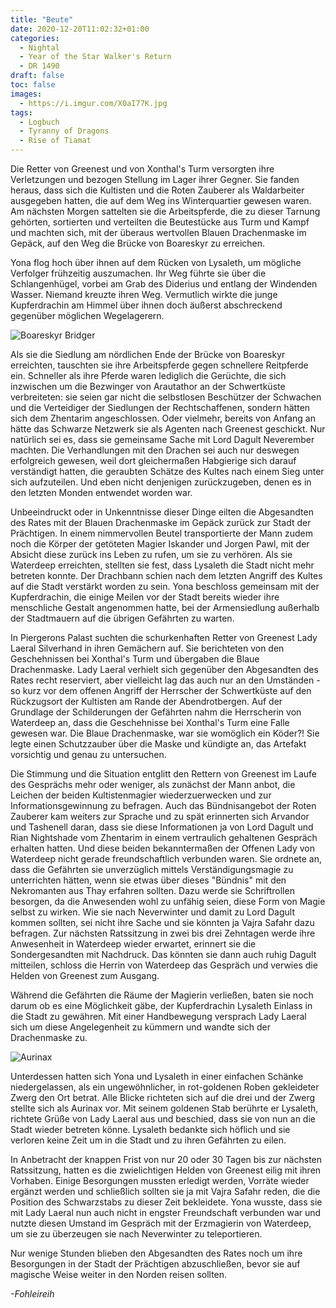 ```yaml
---
title: "Beute"
date: 2020-12-20T11:02:32+01:00
categories:
  - Nightal
  - Year of the Star Walker's Return
  - DR 1490
draft: false
toc: false
images:
  - https://i.imgur.com/X0aI77K.jpg
tags: 
  - Logbuch
  - Tyranny of Dragons
  - Rise of Tiamat
---
```


Die Retter von Greenest und von Xonthal's Turm versorgten ihre Verletzungen und bezogen Stellung im Lager ihrer Gegner. Sie fanden heraus,  dass sich die Kultisten und die Roten Zauberer als Waldarbeiter ausgegeben hatten, die auf dem Weg ins Winterquartier gewesen waren. Am nächsten Morgen sattelten sie die Arbeitspferde, die zu dieser Tarnung gehörten, sortierten und verteilten die Beutestücke aus Turm und Kampf und machten sich, mit der überaus wertvollen Blauen Drachenmaske im Gepäck, auf den Weg die Brücke von Boareskyr zu erreichen.

Yona flog hoch über ihnen auf dem Rücken von Lysaleth, um mögliche Verfolger frühzeitig auszumachen. Ihr Weg führte sie über die Schlangenhügel, vorbei am Grab des Diderius und entlang der Windenden Wasser. Niemand kreuzte ihren Weg. Vermutlich wirkte die junge Kupferdrachin am Himmel über ihnen doch äußerst abschreckend gegenüber möglichen Wegelagerern.

![Boareskyr Bridger](https://i.imgur.com/IHQxnPC.jpg)

Als sie die Siedlung am nördlichen Ende der Brücke von Boareskyr erreichten, tauschten sie ihre Arbeitspferde gegen schnellere Reitpferde ein. Schneller als ihre Pferde waren lediglich die Gerüchte, die sich inzwischen um die Bezwinger von Arautathor an der Schwertküste verbreiteten: sie seien gar nicht die selbstlosen Beschützer der Schwachen und die Verteidiger der Siedlungen der Rechtschaffenen, sondern hätten sich dem Zhentarim angeschlossen. Oder vielmehr, bereits von Anfang an hätte das Schwarze Netzwerk sie als Agenten nach Greenest geschickt. Nur natürlich sei es, dass sie gemeinsame Sache mit Lord Dagult Neverember machten. Die Verhandlungen mit den Drachen sei auch nur deswegen erfolgreich gewesen, weil dort gleichermaßen Habgierige sich darauf verständigt hatten, die geraubten Schätze des Kultes nach einem Sieg unter sich aufzuteilen. Und eben nicht denjenigen zurückzugeben, denen es in den letzten Monden entwendet worden war.

Unbeeindruckt oder in Unkenntnisse dieser Dinge eilten die Abgesandten des Rates mit der Blauen Drachenmaske im Gepäck zurück zur Stadt der Prächtigen. In einem nimmervollen Beutel transportierte der Mann zudem noch die Körper der getöteten Magier Iskander und Jorgen Pawl, mit der Absicht diese zurück ins Leben zu rufen, um sie zu verhören. Als sie Waterdeep erreichten, stellten sie fest, dass Lysaleth die Stadt nicht mehr betreten konnte. Der Drachbann schien nach dem letzten Angriff des Kultes auf die Stadt verstärkt worden zu sein. Yona beschloss gemeinsam mit der Kupferdrachin, die einige Meilen vor der Stadt bereits wieder ihre menschliche Gestalt angenommen hatte, bei der Armensiedlung außerhalb der Stadtmauern auf die übrigen Gefährten zu warten.

In Piergerons Palast suchten die schurkenhaften Retter von Greenest Lady Laeral Silverhand in ihren Gemächern auf. Sie berichteten von den Geschehnissen bei Xonthal's Turm und übergaben die Blaue Drachenmaske. Lady Laeral verhielt sich gegenüber den Abgesandten des Rates recht reserviert, aber vielleicht lag das auch nur an den Umständen - so kurz vor dem offenen Angriff der Herrscher der Schwertküste auf den Rückzugsort der Kultisten am Rande der Abendrotbergen. Auf der Grundlage der Schilderungen der Gefährten nahm die Herrscherin von Waterdeep an, dass die Geschehnisse bei Xonthal's Turm eine Falle gewesen war. Die Blaue Drachenmaske, war sie womöglich ein Köder?! Sie legte einen Schutzzauber über die Maske und kündigte an, das Artefakt vorsichtig und genau zu untersuchen. 

Die Stimmung und die Situation entglitt den Rettern von Greenest im Laufe des Gesprächs mehr oder weniger, als zunächst der Mann anbot, die Leichen der beiden Kultistenmagier wiederzuerwecken und zur Informationsgewinnung zu befragen. Auch das Bündnisangebot der Roten Zauberer kam weiters zur Sprache und zu spät erinnerten sich Arvandor und Tashenell daran, dass sie diese Informationen ja von Lord Dagult und Rian Nightshade vom Zhentarim in einem vertraulich gehaltenen Gespräch erhalten hatten. Und diese beiden bekanntermaßen der Offenen Lady von Waterdeep nicht gerade freundschaftlich verbunden waren. Sie ordnete an, dass die Gefährten sie unverzüglich mittels Verständigungsmagie zu unterrichten hätten, wenn sie etwas über dieses "Bündnis" mit den Nekromanten aus Thay erfahren sollten. Dazu werde sie Schriftrollen besorgen, da die Anwesenden wohl zu unfähig seien, diese Form von Magie selbst zu wirken. Wie sie nach Neverwinter und damit zu Lord Dagult kommen sollten, sei nicht ihre Sache und sie könnten ja Vajra Safahr dazu befragen. Zur nächsten Ratssitzung in zwei bis drei Zehntagen werde ihre Anwesenheit in Waterdeep wieder erwartet, erinnert sie die Sondergesandten mit Nachdruck. Das könnten sie dann auch ruhig Dagult mitteilen, schloss die Herrin von Waterdeep das Gespräch und verwies die Helden von Greenest zum Ausgang.

Während die Gefährten die Räume der Magierin verließen, baten sie noch darum ob es eine Möglichkeit gäbe, der Kupferdrachin Lysaleth Einlass in die Stadt zu gewähren. Mit einer Handbewegung versprach Lady Laeral sich um diese Angelegenheit zu kümmern und wandte sich der Drachenmaske zu.

![Aurinax](https://i.imgur.com/hiCcDr5.png)

Unterdessen hatten sich Yona und Lysaleth in einer einfachen Schänke niedergelassen, als ein ungewöhnlicher, in rot-goldenen Roben gekleideter Zwerg den Ort betrat. Alle Blicke richteten sich auf die drei und der Zwerg stellte sich als Aurinax vor. Mit seinem goldenen Stab berührte er Lysaleth, richtete Grüße von Lady Laeral aus und beschied, dass sie von nun an die Stadt wieder betreten könne. Lysaleth bedankte sich höflich und sie verloren keine Zeit um in die Stadt und zu ihren Gefährten zu eilen.

In Anbetracht der knappen Frist von nur 20 oder 30 Tagen bis zur nächsten Ratssitzung, hatten es die zwielichtigen Helden von Greenest eilig mit ihren Vorhaben. Einige Besorgungen mussten erledigt werden, Vorräte wieder ergänzt werden und schließlich sollten sie ja mit Vajra Safahr reden, die die Position des Schwarzstabs zu dieser Zeit bekleidete. Yona wusste, dass sie mit Lady Laeral nun auch nicht in engster Freundschaft verbunden war und nutzte diesen Umstand im Gespräch mit der Erzmagierin von Waterdeep, um sie zu überzeugen sie nach Neverwinter zu teleportieren.

Nur wenige Stunden blieben den Abgesandten des Rates noch um ihre Besorgungen in der Stadt der Prächtigen abzuschließen, bevor sie auf magische Weise weiter in den Norden reisen sollten.

_-Fohleireih_
